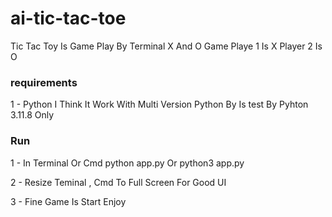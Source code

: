 # ai-tic-tac-toe
Tic Tac Toy Is Game Play By Terminal
X And O Game
Playe 1 Is X
Player 2 Is O

### requirements
1 - Python 
I Think It Work With Multi Version Python
By Is test By  Pyhton 3.11.8 Only

### Run
1 - In Terminal Or Cmd
    python app.py Or python3 app.py

2 - Resize Teminal , Cmd To Full Screen For Good UI

3 - Fine Game Is Start Enjoy


